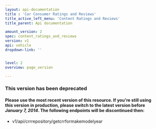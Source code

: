 ```yaml
---
layout: api-documentation
title : 'Car Consumer Ratings and Reviews'
title_active_left_menu: 'Content Ratings and Reviews'
title_parent: Api documentation

amount_version: 2
spec: content_ratings_and_reviews
version: v1
api: vehicle
dropdown-link: ''


level: 2
overview: page_version

---
```



### This version has been deprecated

#### Please use the most recent version of this resource. If you're still using this version in production, please switch to the latest version before _January 7, 2014_. The following endpoints will be discontinued then:

* v1/api/crrrepository/getcrrformakemodelyear

